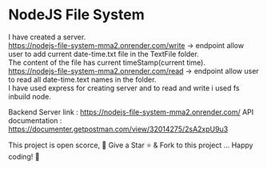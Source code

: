 # NodeJS File System

I have created a server. \
https://nodejs-file-system-mma2.onrender.com/write -> endpoint allow user to add current date-time.txt file in the TextFile folder. \
The content of the file has current timeStamp(current time). \
https://nodejs-file-system-mma2.onrender.com/read -> endpoint allow user to read all date-time.text names  in the folder. \
I have used express for creating server and to read and write i used fs inbuild node.

Backend Server link : https://nodejs-file-system-mma2.onrender.com/
API documentation : https://documenter.getpostman.com/view/32014275/2sA2xpU9u3

This project is open scorce, 🚀 Give a Star ⭐️ & Fork to this project ... Happy coding! 🤩


